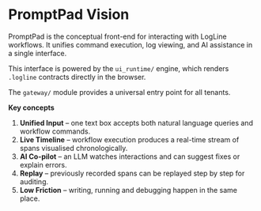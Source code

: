 # PromptPad Vision

PromptPad is the conceptual front-end for interacting with LogLine workflows. It unifies command execution, log viewing, and AI assistance in a single interface.

This interface is powered by the `ui_runtime/` engine, which renders `.logline` contracts directly in the browser.

The `gateway/` module provides a universal entry point for all tenants.


**Key concepts**

1. **Unified Input** – one text box accepts both natural language queries and workflow commands.
2. **Live Timeline** – workflow execution produces a real-time stream of spans visualised chronologically.
3. **AI Co-pilot** – an LLM watches interactions and can suggest fixes or explain errors.
4. **Replay** – previously recorded spans can be replayed step by step for auditing.
5. **Low Friction** – writing, running and debugging happen in the same place.

